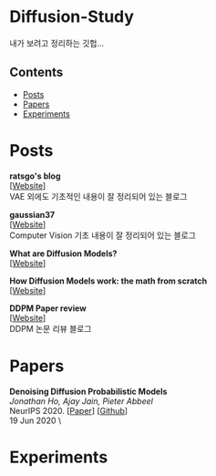 # Diffusion-Study
내가 보려고 정리하는 깃헙...


## Contents
- [Posts](#Posts)
- [Papers](#Papers)
- [Experiments](#Experiments)

# Posts

**ratsgo's blog** \
[[Website](https://ratsgo.github.io/generative%20model/2018/01/27/VAE/)] \
VAE 외에도 기초적인 내용이 잘 정리되어 있는 블로그

**gaussian37** \
[[Website](https://gaussian37.github.io/)] \
Computer Vision 기초 내용이 잘 정리되어 있는 블로그 

**What are Diffusion Models?** \
[[Website](https://lilianweng.github.io/lil-log/2021/07/11/diffusion-models.html)] 

**How Diffusion Models work: the math from scratch** \
[[Website](https://theaisummer.com/diffusion-models/?fbclid=IwAR1BIeNHqa3NtC8SL0sKXHATHklJYphNH-8IGNoO3xZhSKM_GYcvrrQgB0o)] 

**DDPM Paper review** \
[[Website](https://process-mining.tistory.com/188)] \
DDPM 논문 리뷰 블로그


# Papers

**Denoising Diffusion Probabilistic Models** \
*Jonathan Ho, Ajay Jain, Pieter Abbeel* \
NeurIPS 2020. [[Paper](https://arxiv.org/abs/2006.11239)] [[Github](https://github.com/hojonathanho/diffusion)] \
19 Jun 2020 \




# Experiments

